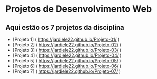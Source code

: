 # Projetos de Desenvolvimento Web
## Aqui estão os 7 projetos da disciplina

- [Projeto 1] ( https://jardiele22.github.io/Projeto-01/ )
- [Projeto 2] ( https://jardiele22.github.io/Projeto-02/ )
- [Projeto 3] ( https://jardiele22.github.io/Projeto-03/ )
- [Projeto 4] ( https://jardiele22.github.io/Projeto-04/ )
- [Projeto 5] ( https://jardiele22.github.io/Projeto-05/ )
- [Projeto 6] ( https://jardiele22.github.io/Projeto-06/ )
- [Projeto 7] ( https://jardiele22.github.io/Projeto-07/ )
